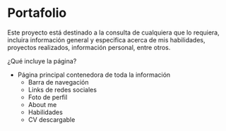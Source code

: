 # Portafolio
Este proyecto está destinado a la consulta de cualquiera que lo requiera, incluira información general y especifica acerca de mis habilidades, proyectos realizados, información personal, entre otros.

¿Qué incluye la página?

- Página principal contenedora de toda la información
  - Barra de navegación
  - Links de redes sociales
  - Foto de perfil
  - About me
  - Habilidades
  - CV descargable
